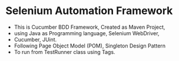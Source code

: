# Selenium Automation Framework
* This is Cucumber BDD Framework, Created as Maven Project, 
* using Java as  Programming language, Selenium WebDriver, 
* Cucumber, JUint.
* Following Page Object Model (POM), Singleton Design Pattern
* To run from TestRunner class using Tags.

